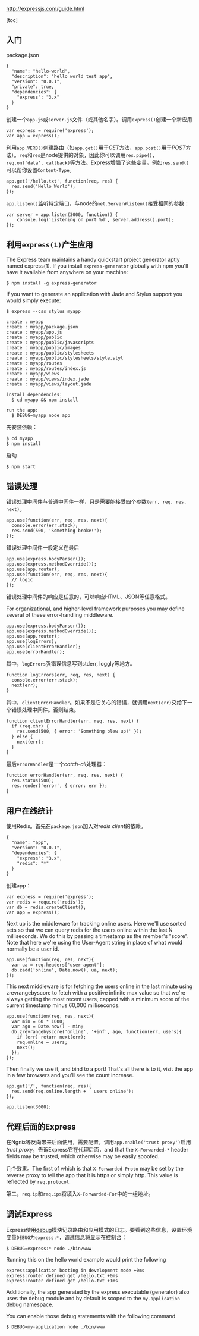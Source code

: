 http://expressjs.com/guide.html

[toc]

## 入门

package.json

    {
      "name": "hello-world",
      "description": "hello world test app",
      "version": "0.0.1",
      "private": true,
      "dependencies": {
        "express": "3.x"
      }
    }

创建一个`app.js`或`server.js`文件（或其他名字）。调用`express()`创建一个新应用

	var express = require('express');
	var app = express();


利用`app.VERB()`创建路由（如`app.get()`用于*GET*方法，`app.post()`用于*POST*方法）。`req`和`res`是node提供的对象，因此你可以调用`res.pipe()`，`req.on('data', callback)`等方法。Express增强了这些变量。例如`res.send()`可以帮你设置`Content-Type`。

	app.get('/hello.txt', function(req, res) {
	  res.send('Hello World');
	});

`app.listen()`监听特定端口，与node的`net.Server#listen()`接受相同的参数：

    var server = app.listen(3000, function() {
        console.log('Listening on port %d', server.address().port);
    });

## 利用`express(1)`产生应用

The Express team maintains a handy quickstart project generator aptly named express(1). If you install `express-generator` globally with npm you'll have it available from anywhere on your machine:

    $ npm install -g express-generator

If you want to generate an application with Jade and Stylus support you would simply execute:

	$ express --css stylus myapp
	
	create : myapp
	create : myapp/package.json
	create : myapp/app.js
	create : myapp/public
	create : myapp/public/javascripts
	create : myapp/public/images
	create : myapp/public/stylesheets
	create : myapp/public/stylesheets/style.styl
	create : myapp/routes
	create : myapp/routes/index.js
	create : myapp/views
	create : myapp/views/index.jade
	create : myapp/views/layout.jade
	
	install dependencies:
	  $ cd myapp && npm install
	  
	run the app:
	  $ DEBUG=myapp node app

先安装依赖：

	$ cd myapp
	$ npm install

启动
	
	$ npm start

## 错误处理

错误处理中间件与普通中间件一样，只是需要能接受四个参数`(err, req, res, next)`。

	app.use(function(err, req, res, next){
	  console.error(err.stack);
	  res.send(500, 'Something broke!');
	});

错误处理中间件一般定义在最后

	app.use(express.bodyParser());
	app.use(express.methodOverride());
	app.use(app.router);
	app.use(function(err, req, res, next){
	  // logic
	});

错误处理中间件的响应是任意的，可以响应HTML、JSON等任意格式。

For organizational, and higher-level framework purposes you may define several of these error-handling middleware.

	app.use(express.bodyParser());
	app.use(express.methodOverride());
	app.use(app.router);
	app.use(logErrors);
	app.use(clientErrorHandler);
	app.use(errorHandler);

其中，`logErrors`强错误信息写到stderr, loggly等地方。

	function logErrors(err, req, res, next) {
	  console.error(err.stack);
	  next(err);
	}

其中，`clientErrorHandler`。如果不是它关心的错误，就调用`next(err)`交给下一个错误处理中间件。否则结束。

	function clientErrorHandler(err, req, res, next) {
	  if (req.xhr) {
	    res.send(500, { error: 'Something blew up!' });
	  } else {
	    next(err);
	  }
	}

最后`errorHandler`是一个*catch-all*处理器：

	function errorHandler(err, req, res, next) {
	  res.status(500);
	  res.render('error', { error: err });
	}

## 用户在线统计

使用Redis。首先在`package.json`加入对*redis client*的依赖。

	{
	  "name": "app",
	  "version": "0.0.1",
	  "dependencies": {
	    "express": "3.x",
	    "redis": "*"
	  }
	}

创建app：

	var express = require('express');
	var redis = require('redis');
	var db = redis.createClient();
	var app = express();

Next up is the middleware for tracking online users. Here we'll use sorted sets so that we can query redis for the users online within the last N milliseconds. We do this by passing a timestamp as the member's "score". Note that here we're using the User-Agent string in place of what would normally be a user id.

	app.use(function(req, res, next){
	  var ua = req.headers['user-agent'];
	  db.zadd('online', Date.now(), ua, next);
	});

This next middleware is for fetching the users online in the last minute using zrevrangebyscore to fetch with a positive infinite max value so that we're always getting the most recent users, capped with a minimum score of the current timestamp minus 60,000 milliseconds.

	app.use(function(req, res, next){
	  var min = 60 * 1000;
	  var ago = Date.now() - min;
	  db.zrevrangebyscore('online', '+inf', ago, function(err, users){
	    if (err) return next(err);
	    req.online = users;
	    next();
	  });
	});

Then finally we use it, and bind to a port! That's all there is to it, visit the app in a few browsers and you'll see the count increase.

	app.get('/', function(req, res){
	  res.send(req.online.length + ' users online');
	});

	app.listen(3000);

## 代理后面的Express

在Ngnix等反向带来后面使用，需要配置。调用`app.enable('trust proxy')`启用*trust proxy*，告诉Express它在代理后面，and that the `X-Forwarded-*` header fields may be trusted, which otherwise may be easily spoofed.

几个效果。The first of which is that `X-Forwarded-Proto` may be set by the reverse proxy to tell the app that it is https or simply http. This value is reflected by `req.protocol`.

第二，`req.ip`和`req.ips`将填入`X-Forwarded-For`中的一组地址。

## 调试Express

Express使用[debug](https://github.com/visionmedia/debug)模块记录路由和应用模式的日志。要看到这些信息，设置环境变量`DEBUG`为`express:*`，调试信息将显示在控制台：

	$ DEBUG=express:* node ./bin/www

Running this on the hello world example would print the following

	express:application booting in development mode +0ms
	express:router defined get /hello.txt +0ms
	express:router defined get /hello.txt +1ms

Additionally, the app generated by the express executable (generator) also uses the debug module and by default is scoped to the `my-application` debug namespace.

You can enable those debug statements with the following command

	$ DEBUG=my-application node ./bin/www






